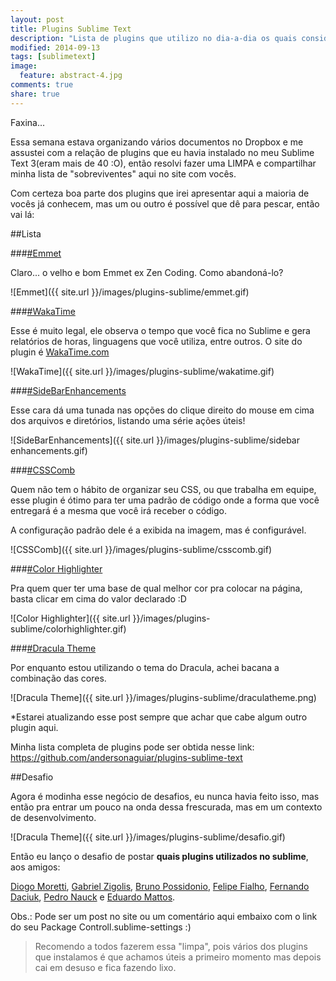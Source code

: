 ```yaml
---
layout: post
title: Plugins Sublime Text
description: "Lista de plugins que utilizo no dia-a-dia os quais considero muito úteis para desenvolvedores."
modified: 2014-09-13
tags: [sublimetext]
image:
  feature: abstract-4.jpg
comments: true
share: true
---
```


Faxina...

Essa semana estava organizando vários documentos no Dropbox e me assustei com a relação de plugins que eu havia instalado no meu Sublime Text 3(eram mais de 40 :O), então resolvi fazer uma LIMPA e compartilhar minha lista de "sobreviventes" aqui no site com vocês. 

Com certeza boa parte dos plugins que irei apresentar aqui a maioria de vocês já conhecem, mas um ou outro é possível que dê para pescar, então vai lá:


##Lista

###[\#Emmet](https://sublime.wbond.net/packages/Emmet)

Claro... o velho e bom Emmet ex Zen Coding. Como abandoná-lo?

![Emmet]({{ site.url }}/images/plugins-sublime/emmet.gif)

###[\#WakaTime](https://sublime.wbond.net/packages/WakaTime)

Esse é muito legal, ele observa o tempo que você fica no Sublime e gera relatórios de horas, linguagens 
que você utiliza, entre outros. O site do plugin é [WakaTime.com](https://wakatime.com/)

![WakaTime]({{ site.url }}/images/plugins-sublime/wakatime.gif)

###[\#Side​Bar​Enhancements](https://sublime.wbond.net/packages/SideBarEnhancements)

Esse cara dá uma tunada nas opções do clique direito do mouse em cima dos arquivos e diretórios, 
listando uma série ações úteis!

![Side​Bar​Enhancements]({{ site.url }}/images/plugins-sublime/side​bar​enhancements.gif)

###[\#CSSComb](https://sublime.wbond.net/packages/CSScomb)

Quem não tem o hábito de organizar seu CSS, ou que trabalha em equipe, esse plugin é ótimo para 
ter uma padrão de código onde a forma que você entregará é a mesma que você irá receber o código.

A configuração padrão dele é a exibida na imagem, mas é configurável.

![CSSComb]({{ site.url }}/images/plugins-sublime/csscomb.gif)

###[\#Color Highlighter](https://sublime.wbond.net/packages/Color%20Highlighter)

Pra quem quer ter uma base de qual melhor cor pra colocar na página, basta clicar em cima do valor
declarado :D

![Color Highlighter]({{ site.url }}/images/plugins-sublime/colorhighlighter.gif)

###[\#Dracula Theme](https://sublime.wbond.net/packages/Dracula%20Color%20Scheme)

Por enquanto estou utilizando o tema do Dracula, achei bacana a combinação das cores.

![Dracula Theme]({{ site.url }}/images/plugins-sublime/draculatheme.png)


*Estarei atualizando esse post sempre que achar que cabe algum outro plugin aqui.

Minha lista completa de plugins pode ser obtida nesse link: 
<https://github.com/andersonaguiar/plugins-sublime-text>


##Desafio

Agora é modinha esse negócio de desafios, eu nunca havia feito isso, mas então pra entrar um pouco 
na onda dessa frescurada, mas em um contexto de desenvolvimento.

![Dracula Theme]({{ site.url }}/images/plugins-sublime/desafio.gif)

Então eu lanço o desafio de postar **quais 
plugins utilizados no sublime**, aos amigos: 

[Diogo Moretti](http://diogo.nu/), 
[Gabriel Zigolis](http://www.zigolis.com.br/), [Bruno Possidonio](https://twitter.com/pssdn),
[Felipe Fialho](http://www.felipefialho.com/), [Fernando Daciuk](http://da2k.com.br/), 
[Pedro Nauck](http://pedronauck.com/) e [Eduardo Mattos](http://eduardomatos.me/). 

Obs.: Pode ser um post no site ou um comentário aqui embaixo com o link do seu 
Package Controll.sublime-settings :)


> Recomendo a todos fazerem essa "limpa", pois vários dos plugins que instalamos é que achamos 
úteis a primeiro momento mas depois cai em desuso e fica fazendo lixo.




